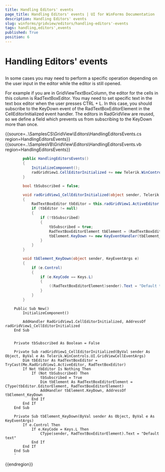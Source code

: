 ```yaml
---
title: Handling Editors' events
page_title: Handling Editors' events | UI for WinForms Documentation
description: Handling Editors' events
slug: winforms/gridview/editors/handling-editors'-events
tags: handling,editors',events
published: True
position: 6
---
```


# Handling Editors' events



## 

In some cases you may need to perform a specific operation depending on the user input in the editor while the editor is still opened.


For example if you are in GridViewTextBoxColumn, the editor for the cells in this column is RadTextBoxEditor. You may need to set specific text in the text box editor when the user presses CTRL + L. In this case, you should subscribe to the KeyDown event of the RadTextBoxEditorElement in the CellEditorInitialized event handler. The editors in RadGridView are reused, so we define a field which prevents us from subscribing to the KeyDown more than once.

{{source=..\SamplesCS\GridView\Editors\HandlingEditorsEvents.cs region=HandlingEditorsEvents}} 
{{source=..\SamplesVB\GridView\Editors\HandlingEditorsEvents.vb region=HandlingEditorsEvents}} 

````C#
        public HandlingEditorsEvents()
        {
            InitializeComponent();
            radGridView1.CellEditorInitialized += new Telerik.WinControls.UI.GridViewCellEventHandler(radGridView1_CellEditorInitialized);
        }

        bool tbSubscribed = false;

        void radGridView1_CellEditorInitialized(object sender, Telerik.WinControls.UI.GridViewCellEventArgs e)
        {
            RadTextBoxEditor tbEditor = this.radGridView1.ActiveEditor as RadTextBoxEditor;
            if (tbEditor != null)
            {
                if (!tbSubscribed)
                {
                    tbSubscribed = true;
                    RadTextBoxEditorElement tbElement = (RadTextBoxEditorElement)tbEditor.EditorElement;
                    tbElement.KeyDown += new KeyEventHandler(tbElement_KeyDown);
                }
            }
        }

        void tbElement_KeyDown(object sender, KeyEventArgs e)
        {
            if (e.Control)
            {
                if (e.KeyCode == Keys.L)
                {
                    ((RadTextBoxEditorElement)sender).Text = "Default text";
                }
            }
        }
````
````VB.NET
    Public Sub New()
        InitializeComponent()

        AddHandler RadGridView1.CellEditorInitialized, AddressOf radGridView1_CellEditorInitialized
    End Sub


    Private tbSubscribed As Boolean = False

    Private Sub radGridView1_CellEditorInitialized(ByVal sender As Object, ByVal e As Telerik.WinControls.UI.GridViewCellEventArgs)
        Dim tbEditor As RadTextBoxEditor = TryCast(Me.RadGridView1.ActiveEditor, RadTextBoxEditor)
        If Not tbEditor Is Nothing Then
            If (Not tbSubscribed) Then
                tbSubscribed = True
                Dim tbElement As RadTextBoxEditorElement = CType(tbEditor.EditorElement, RadTextBoxEditorElement)
                AddHandler tbElement.KeyDown, AddressOf tbElement_KeyDown
            End If
        End If
    End Sub

    Private Sub tbElement_KeyDown(ByVal sender As Object, ByVal e As KeyEventArgs)
        If e.Control Then
            If e.KeyCode = Keys.L Then
                CType(sender, RadTextBoxEditorElement).Text = "Default text"
            End If
        End If
    End Sub
    '
````

{{endregion}} 



